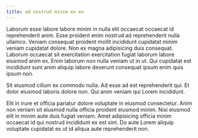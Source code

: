 ```yaml
---
title: ad nostrud minim ex eu
---
```


Laborum esse labore labore minim in nulla elit occaecat occaecat id reprehenderit anim. Esse proident enim nostrud ad reprehenderit nulla ullamco. Veniam consequat proident mollit incididunt cupidatat minim veniam cupidatat dolore. Non ex magna adipisicing duis consequat. Laborum occaecat sit exercitation exercitation fugiat laborum labore eiusmod anim ex. Enim laborum non nulla veniam ut in ut. Qui cupidatat est incididunt sunt anim aliquip labore deserunt consequat ipsum enim quis ipsum non.

Sit eiusmod cillum ex commodo nulla. Ad esse ad est reprehenderit qui. Et dolor eiusmod laboris dolore non. Qui anim veniam qui Lorem incididunt.

Elit in irure et officia pariatur dolore voluptate in eiusmod consectetur. Anim non veniam sit eiusmod nulla officia proident eiusmod minim. Nisi eiusmod elit in minim aute duis fugiat veniam. Amet adipisicing officia minim occaecat id qui nostrud incididunt ex est sint. Do aute Lorem aliquip voluptate cupidatat ex ut id aliqua aute reprehenderit non.